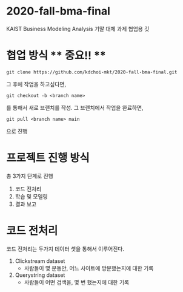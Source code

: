 # 2020-fall-bma-final
KAIST Business Modeling Analysis 기말 대체 과제 협업용 깃

# 협업 방식 ** 중요!! **
```
git clone https://github.com/kdchoi-mkt/2020-fall-bma-final.git
```
그 후에 작업을 하고싶다면,
```
git checkout -b <branch name>
```
를 통해서 새로 브랜치를 작성. 그 브랜치에서 작업을 완료하면,
```
git pull <branch name> main
```
으로 진행

# 프로젝트 진행 방식
총 3가지 단계로 진행
1. 코드 전처리
2. 학습 및 모델링
3. 결과 보고

# 코드 전처리
코드 전처리는 두가지 데이터 셋을 통해서 이루어진다.
1. Clickstream dataset
    + 사람들이 몇 분동안, 어느 사이트에 방문했는지에 대한 기록
2. Querystring dataset
    + 사람들이 어떤 검색을, 몇 번 했는지에 대한 기록